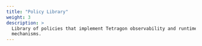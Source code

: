 ```yaml
---
title: "Policy Library"
weight: 3
description: >
  Library of policies that implement Tetragon observability and runtime enforcement.
  mechanisms.
---
```


